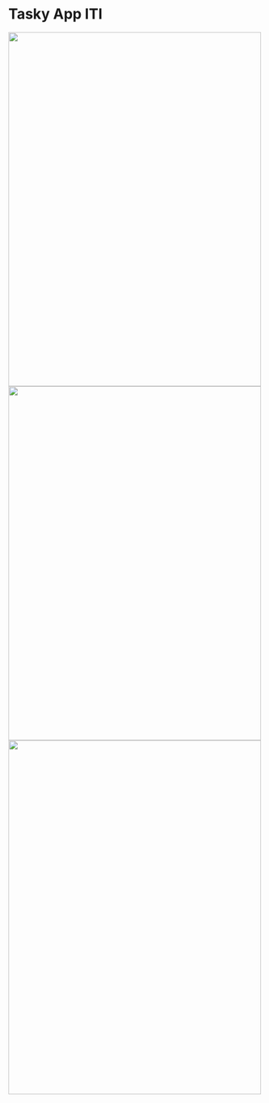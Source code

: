 # Tasky App ITI

<img src="https://github.com/user-attachments/assets/8deb0090-fd44-48f2-aad2-06bfd1520f31" width="500" height="700" />
<img src="https://github.com/user-attachments/assets/f3971975-2794-43e6-9a52-10a5bda86f31" width="500" height="700" />
<img src="https://github.com/user-attachments/assets/1b1dc6d0-bbd6-4a0b-8135-1f6f96e2b337" width="500" height="700" />
